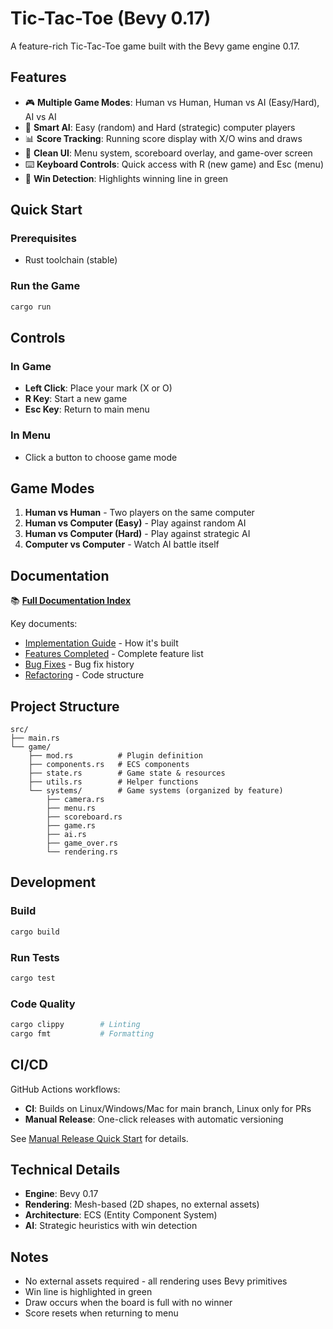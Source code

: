 # Tic-Tac-Toe (Bevy 0.17)

A feature-rich Tic-Tac-Toe game built with the Bevy game engine 0.17.

## Features

- 🎮 **Multiple Game Modes**: Human vs Human, Human vs AI (Easy/Hard), AI vs AI
- 🤖 **Smart AI**: Easy (random) and Hard (strategic) computer players
- 📊 **Score Tracking**: Running score display with X/O wins and draws
- 🎨 **Clean UI**: Menu system, scoreboard overlay, and game-over screen
- ⌨️ **Keyboard Controls**: Quick access with R (new game) and Esc (menu)
- 🎯 **Win Detection**: Highlights winning line in green

## Quick Start

### Prerequisites
- Rust toolchain (stable)

### Run the Game
```bash
cargo run
```

## Controls

### In Game
- **Left Click**: Place your mark (X or O)
- **R Key**: Start a new game
- **Esc Key**: Return to main menu

### In Menu
- Click a button to choose game mode

## Game Modes

1. **Human vs Human** - Two players on the same computer
2. **Human vs Computer (Easy)** - Play against random AI
3. **Human vs Computer (Hard)** - Play against strategic AI
4. **Computer vs Computer** - Watch AI battle itself

## Documentation

📚 **[Full Documentation Index](doc/INDEX.md)**

Key documents:
- [Implementation Guide](doc/IMPLEMENTATION_GUIDE.md) - How it's built
- [Features Completed](doc/FEATURES_COMPLETED.md) - Complete feature list
- [Bug Fixes](doc/BUG_FIX_UI_CLICK.md) - Bug fix history
- [Refactoring](doc/REFACTORING_COMPLETE.md) - Code structure

## Project Structure

```
src/
├── main.rs
└── game/
    ├── mod.rs          # Plugin definition
    ├── components.rs   # ECS components
    ├── state.rs        # Game state & resources
    ├── utils.rs        # Helper functions
    └── systems/        # Game systems (organized by feature)
        ├── camera.rs
        ├── menu.rs
        ├── scoreboard.rs
        ├── game.rs
        ├── ai.rs
        ├── game_over.rs
        └── rendering.rs
```

## Development

### Build
```bash
cargo build
```

### Run Tests
```bash
cargo test
```

### Code Quality
```bash
cargo clippy        # Linting
cargo fmt           # Formatting
```

## CI/CD

GitHub Actions workflows:
- **CI**: Builds on Linux/Windows/Mac for main branch, Linux only for PRs
- **Manual Release**: One-click releases with automatic versioning

See [Manual Release Quick Start](doc/MANUAL_RELEASE_QUICK_START.md) for details.

## Technical Details

- **Engine**: Bevy 0.17
- **Rendering**: Mesh-based (2D shapes, no external assets)
- **Architecture**: ECS (Entity Component System)
- **AI**: Strategic heuristics with win detection

## Notes

- No external assets required - all rendering uses Bevy primitives
- Win line is highlighted in green
- Draw occurs when the board is full with no winner
- Score resets when returning to menu
